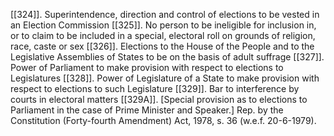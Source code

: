[[324]]. Superintendence, direction and control of elections to be vested in an Election Commission
[[325]]. No person to be ineligible for inclusion in, or to claim to be included in a special, electoral roll on grounds of religion, race, caste or sex
[[326]]. Elections to the House of the People and to the Legislative Assemblies of States to be on the basis of adult suffrage
[[327]]. Power of Parliament to make provision with respect to elections to Legislatures
[[328]]. Power of Legislature of a State to make provision with respect to elections to such Legislature
[[329]]. Bar to interference by courts in electoral matters
[[329A]]. [Special provision as to elections to Parliament in the case of Prime Minister and Speaker.] Rep. by the Constitution (Forty-fourth Amendment) Act, 1978, s. 36 (w.e.f. 20-6-1979).